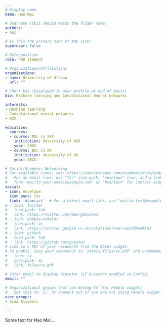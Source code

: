 ```yaml
---
# Display name
name: Hao Mai

# Username (this should match the folder name)
authors:
- mai

# Is this the primary user of the site?
superuser: false

# Role/position
role: PhD student

# Organizations/Affiliations
organizations:
- name: University of Ottawa
  url: ""

# Short bio (displayed in user profile at end of posts)
bio: Machine learning and Convolutional Neural Networks

interests:
- Machine learning
- Convolutional neural networks
- XXX

education:
  courses:
  - course: MSc in XXX
    institution: University of XXX
    year: 20XX
  - course: BSc in XX
    institution: University of XX
    year: 20XX

# Social/Academic Networking
# For available icons, see: https://sourcethemes.com/academic/docs/widgets/#icons
#   For an email link, use "fas" icon pack, "envelope" icon, and a link in the
#   form "mailto:your-email@example.com" or "#contact" for contact widget.
social:
- icon: envelope
  icon_pack: fas
  link: '#contact'  # For a direct email link, use "mailto:test@example.org".
# - icon: twitter
#   icon_pack: fab
#   link: https://twitter.com/GeorgeCushen
# - icon: google-scholar
#   icon_pack: ai
#   link: https://scholar.google.co.uk/citations?user=sIwtMXoAAAAJ
# - icon: github
#   icon_pack: fab
#   link: https://github.com/gcushen
# Link to a PDF of your resume/CV from the About widget.
# To enable, copy your resume/CV to `static/files/cv.pdf` and uncomment the lines below.  
# - icon: cv
#   icon_pack: ai
#   link: files/cv.pdf

# Enter email to display Gravatar (if Gravatar enabled in Config)
email: ""
  
# Organizational groups that you belong to (for People widget)
#   Set this to `[]` or comment out if you are not using People widget.  
user_groups:
- Grad Students

---
```


Some text for Hao Mai ...
